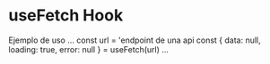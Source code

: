 # useFetch Hook

Ejemplo de uso
...
    const url = 'endpoint de una api
    const { data: null, loading: true, error: null } = useFetch(url)
...